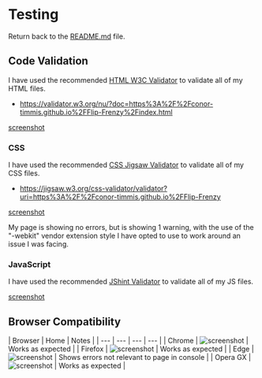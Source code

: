 # Testing


Return back to the [README.md](README.md) file.


## Code Validation

I have used the recommended [HTML W3C Validator](https://validator.w3.org) to validate all of my HTML files.

- https://validator.w3.org/nu/?doc=https%3A%2F%2Fconor-timmis.github.io%2FFlip-Frenzy%2Findex.html

[screenshot](documentation/testing/index.png)

### CSS

I have used the recommended [CSS Jigsaw Validator](https://jigsaw.w3.org/css-validator) to validate all of my CSS files.

- https://jigsaw.w3.org/css-validator/validator?uri=https%3A%2F%2Fconor-timmis.github.io%2FFlip-Frenzy

[screenshot](documentation/testing/style.png)

My page is showing no errors, but is showing 1 warning, with the use of the "-webkit" vendor extension style I have opted to use to work around an issue I was facing.

### JavaScript

I have used the recommended [JShint Validator](https://jshint.com) to validate all of my JS files.

[screenshot](documentation/testing/flipgame.png)


## Browser Compatibility

| Browser | Home | Notes |
| --- | --- | --- | --- |
| Chrome | ![screenshot](documentation/browser-compatibility/chrome.png) | Works as expected |
| Firefox | ![screenshot](documentation/browser-compatibility/firefox.png) | Works as expected |
| Edge | ![screenshot](documentation/browser-compatibility/edge.png) | Shows errors not relevant to page in console |
| Opera GX | ![screenshot](documentation/browser-compatibility/operagx.png) | Works as expected |

